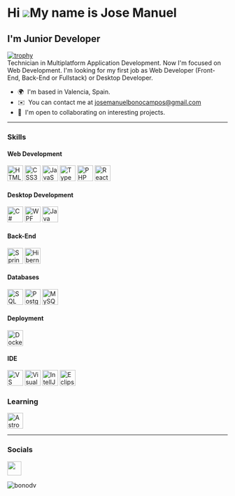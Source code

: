 Hi ![](https://user-images.githubusercontent.com/18350557/176309783-0785949b-9127-417c-8b55-ab5a4333674e.gif)My name is Jose Manuel
===================================================================================================================================

I'm Junior Developer
----------------
[![trophy](https://github-profile-trophy.vercel.app/?username=BonoDV)](https://github.com/ryo-ma/github-profile-trophy)
<br>
Technician in Multiplatform Application Development. Now I'm focused on Web Development. I'm looking for my first job as Web Developer (Front-End, Back-End or Fullstack) or Desktop Developer.

*   🌍  I'm based in Valencia, Spain.
*   ✉️  You can contact me at [josemanuelbonocampos@gmail.com](mailto:josemanuelbonocampos@gmail.com)
*   🤝  I'm open to collaborating on interesting projects.
  ----------------
  ### Skills 
  #### Web Development
  
<p align="left">
<a href="https://developer.mozilla.org/en-US/docs/Glossary/HTML5" target="_blank" rel="noreferrer"><img src="https://raw.githubusercontent.com/danielcranney/readme-generator/main/public/icons/skills/html5-colored.svg" width="36" height="36" alt="HTML5" /></a>
<a href="https://www.w3.org/TR/CSS/#css" target="_blank" rel="noreferrer"><img src="https://raw.githubusercontent.com/danielcranney/readme-generator/main/public/icons/skills/css3-colored.svg" width="36" height="36" alt="CSS3" /></a>
<a href="https://developer.mozilla.org/en-US/docs/Web/JavaScript" target="_blank" rel="noreferrer"><img src="https://raw.githubusercontent.com/danielcranney/readme-generator/main/public/icons/skills/javascript-colored.svg" width="36" height="36" alt="JavaScript" /></a>
<a href="https://www.typescriptlang.org/" target="_blank" rel="noreferrer"><img src="https://raw.githubusercontent.com/danielcranney/readme-generator/main/public/icons/skills/typescript-colored.svg" width="36" height="36" alt="TypeScript" /></a>
<a href="https://www.php.net/" target="_blank" rel="noreferrer"><img src="https://raw.githubusercontent.com/danielcranney/readme-generator/main/public/icons/skills/php-colored.svg" width="36" height="36" alt="PHP" /></a>
<a href="https://reactjs.org/" target="_blank" rel="noreferrer"><img src="https://raw.githubusercontent.com/danielcranney/readme-generator/main/public/icons/skills/react-colored.svg" width="36" height="36" alt="React" /></a>


#### Desktop Development
<p align="left">
<a href="https://docs.microsoft.com/en-us/dotnet/csharp/" target="_blank" rel="noreferrer"><img src="https://raw.githubusercontent.com/danielcranney/readme-generator/main/public/icons/skills/csharp-colored.svg" width="36" height="36" alt="C#" /></a>
<a href="https://learn.microsoft.com/es-es/dotnet/desktop/wpf/overview/?view=netdesktop-8.0" target="_blank" rel="noreferrer"><img src="https://eternitech.com/wp-content/uploads/2023/01/WPF-logo.png" width="36" height="36" alt="WPF" /></a>
<a href="https://www.oracle.com/java/" target="_blank" rel="noreferrer"><img src="https://raw.githubusercontent.com/danielcranney/readme-generator/main/public/icons/skills/java-colored.svg" width="36" height="36" alt="Java" /></a>

#### Back-End
<p align="left">
<a href="https://spring.io" target="_blank" rel="noreferrer"><img src="https://blogger.googleusercontent.com/img/b/R29vZ2xl/AVvXsEi6lpWFlnOK4NSWu4gm69Ms69304P-WG8K-Gbc3SULeRhm9_hs9sULXEn03uT7NwW64vnVUugS91bWJDQraZUo-ZiIChbCLvHOraQQ_aaXpbLMM2bkQG5c26MG_atQPy58NvLkz9TcFNl4/s1600/photo.jpg" width="36" height="36" alt="Spring" /></a>
<a href="https://hibernate.org" target="_blank" rel="noreferrer"><img src="https://pbs.twimg.com/profile_images/914842431748739072/66NFe2g3_400x400.jpg" width="36" height="36" alt="Hibernate" /></a>

#### Databases
<p align="left">
<a href="https://learn.microsoft.com/es-es/sql/sql-server/what-s-new-in-sql-server-2022?view=sql-server-ver16" target="_blank" rel="noreferrer"><img src="https://miro.medium.com/v2/1*-hkzF9m5828c-UIaSQNUug.jpeg" width="36" height="36" alt="SQL Server Management" /></a>
<a href="https://www.postgresql.org/" target="_blank" rel="noreferrer"><img src="https://raw.githubusercontent.com/danielcranney/readme-generator/main/public/icons/skills/postgresql-colored.svg" width="36" height="36" alt="PostgreSQL" /></a>
<a href="https://www.mysql.com/" target="_blank" rel="noreferrer"><img src="https://raw.githubusercontent.com/danielcranney/readme-generator/main/public/icons/skills/mysql-colored.svg" width="36" height="36" alt="MySQL" /></a>
  
#### Deployment
<p align="left">
<a href="https://www.docker.com/" target="_blank" rel="noreferrer"><img src="https://raw.githubusercontent.com/danielcranney/readme-generator/main/public/icons/skills/docker-colored.svg" width="36" height="36" alt="Docker" /></a>

#### IDE
<p align="left">
<a href="https://code.visualstudio.com/" target="_blank" rel="noreferrer"><img src="https://raw.githubusercontent.com/danielcranney/readme-generator/main/public/icons/skills/visualstudiocode.svg" width="36" height="36" alt="VS Code" /></a>
<a href="https://visualstudio.microsoft.com/es/vs/community/" target="_blank" rel="noreferrer"><img src="https://visualstudio.microsoft.com/wp-content/uploads/2022/05/vsmac-2022-icon.png" width="36" height="36" alt="Visual Studio" /></a>
<a href="https://www.jetbrains.com/es-es/idea/" target="_blank" rel="noreferrer"><img src="https://upload.wikimedia.org/wikipedia/commons/thumb/9/9c/IntelliJ_IDEA_Icon.svg/1024px-IntelliJ_IDEA_Icon.svg.png" width="36" height="36" alt="IntelIJ" /></a>
<a href="https://eclipseide.org" target="_blank" rel="noreferrer"><img src="https://www.eclipse.org/downloads/assets/public/images/logo-eclipse.png" width="36" height="36" alt="Eclipse" /></a>

### Learning
<p align="left">
<a href="https://astro.build" target="_blank" rel="noreferrer"><img src="https://astro.build/assets/press/astro-icon-light-gradient.png" width="36" height="36" alt="Astro" /></a>
  
----------------

### Socials            
<a href="https://www.linkedin.com/in/jose-manuel-bono-campos-b9136726b/" target="_blank" rel="noreferrer">
<picture>
<source media="(prefers-color-scheme: dark)" srcset="https://raw.githubusercontent.com/danielcranney/readme-generator/main/public/icons/socials/linkedin-dark.svg" />
<source media="(prefers-color-scheme: light)" srcset="https://raw.githubusercontent.com/danielcranney/readme-generator/main/public/icons/socials/linkedin.svg" />
<img src="https://raw.githubusercontent.com/danielcranney/readme-generator/main/public/icons/socials/linkedin.svg" width="32" height="32" />
</picture>
</a></p>

<p><img align="left" src="https://github-readme-stats.vercel.app/api/top-langs?username=bonodv&show_icons=true&locale=en&layout=compact" alt="bonodv" /></p>
